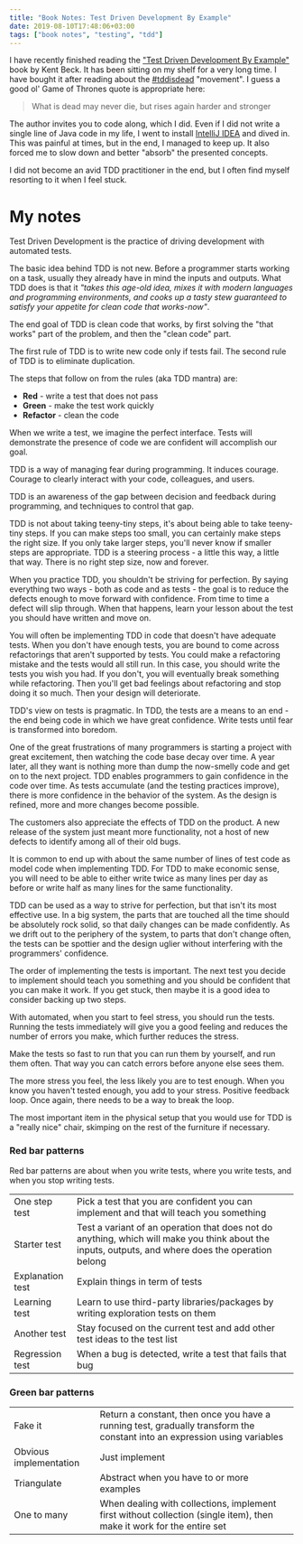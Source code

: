 ```yaml
---
title: "Book Notes: Test Driven Development By Example"
date: 2019-08-10T17:48:06+03:00
tags: ["book notes", "testing", "tdd"]
---
```

I have recently finished reading the ["Test Driven Development By Example"](https://www.goodreads.com/book/show/387190.Test_Driven_Development) book by Kent Beck. It has been sitting on my shelf for a very long time. I have bought it after reading about the [#tddisdead](https://dhh.dk/2014/tdd-is-dead-long-live-testing.html) "movement". I guess a good ol' Game of Thrones quote is appropriate here:

> What is dead may never die, but rises again harder and stronger

The author invites you to code along, which I did. Even if I did not write a single line of Java code in my life, I went to install [IntelliJ IDEA](https://www.jetbrains.com/idea/) and dived in. This was painful at times, but in the end, I managed to keep up. It also forced me to slow down and better "absorb" the presented concepts.

I did not become an avid TDD practitioner in the end, but I often find myself resorting to it when I feel stuck.

# My notes
Test Driven Development is the practice of driving development with automated tests.

The basic idea behind TDD is not new. Before a programmer starts working on a task, usually they already have in mind the inputs and outputs. What TDD does is that it *"takes this age-old idea, mixes it with modern languages and programming environments, and cooks up a tasty stew guaranteed to satisfy your appetite for clean code that works-now"*.  

The end goal of TDD is clean code that works, by first solving the "that works" part of the problem, and then the "clean code" part.

The first rule of TDD is to write new code only if tests fail. The second rule of TDD is to eliminate duplication.

The steps that follow on from the rules (aka TDD mantra) are:

  - **Red**  - write a test that does not pass
  - **Green** - make the test work quickly
  - **Refactor** - clean the code

When we write a test, we imagine the perfect interface. Tests will demonstrate the presence of code we are confident will accomplish our goal.

TDD is a way of managing fear during programming. It induces courage. Courage to clearly interact with your code, colleagues, and users.

TDD is an awareness of the gap between decision and feedback during programming, and techniques to control that gap.

TDD is not about taking teeny-tiny steps, it's about being able to take teeny-tiny steps. If you can make steps too small, you can certainly make steps the right size. If you only take larger steps, you'll never know if smaller steps are appropriate. TDD is a steering process - a little this way, a little that way. There is no right step size, now and forever.

When you practice TDD, you shouldn't be striving for perfection. By saying everything two ways - both as code and as tests - the goal is to reduce the defects enough to move forward with confidence. From time to time a defect will slip through. When that happens, learn your lesson about the test you should have written and move on.

You will often be implementing TDD in code that doesn't have adequate tests. When you don't have enough tests, you are bound to come across refactorings that aren't supported by tests. You could make a refactoring mistake and the tests would all still run. In this case, you should write the tests you wish you had. If you don't, you will eventually break something while refactoring. Then you'll get bad feelings about refactoring and stop doing it so much. Then your design will deteriorate.

TDD's view on tests is pragmatic. In TDD, the tests are a means to an end - the end being code in which we have great confidence. Write tests until fear is transformed into boredom.

One of the great frustrations of many programmers is starting a project with great excitement, then watching the code base decay over time. A year later, all they want is nothing more than dump the now-smelly code and get on to the next project. TDD enables programmers to gain confidence in the code over time. As tests accumulate (and the testing practices improve), there is more confidence in the behavior of the system. As the design is refined, more and more changes become possible.

The customers also appreciate the effects of TDD on the product. A new release of the system just meant more functionality, not a host of new defects to identify among all of their old bugs.

It is common to end up with about the same number of lines of test code as model code when implementing TDD. For TDD to make economic sense, you will need to be able to either write twice as many lines per day as before or write half as many lines for the same functionality.

TDD can be used as a way to strive for perfection, but that isn't its most effective use. In a big system, the parts that are touched all the time should be absolutely rock solid, so that daily changes can be made confidently. As we drift out to the periphery of the system, to parts that don't change often, the tests can be spottier and the design uglier without interfering with the programmers' confidence.

 The order of implementing the tests is important. The next test you decide to implement should teach you something and you should be confident that you can make it work. If you get stuck, then maybe it is a good idea to consider backing up two steps.

With automated, when you start to feel stress, you should run the tests. Running the tests immediately will give you a good feeling and reduces the number of errors you make, which further reduces the stress.

Make the tests so fast to run that you can run them by yourself, and run them often. That way you can catch errors before anyone else sees them.

The more stress you feel, the less likely you are to test enough. When you know you haven't tested enough, you add to your stress. Positive feedback loop. Once again, there needs to be a way to break the loop.

The most important item in the physical setup that you would use for TDD is a "really nice" chair, skimping on the rest of the furniture if necessary. 


### Red bar patterns
Red bar patterns are about when you write tests, where you write tests, and when you stop writing tests.

|   |   |
|---|---|
| One step test  | Pick a test that you are confident you can implement and that will teach you something |
| Starter test | Test a variant of an operation that does not do anything, which will make you think about the inputs, outputs, and where does the operation belong |
| Explanation test  | Explain things in term of tests |
| Learning test  | Learn to use third-party libraries/packages by writing exploration tests on them |
| Another test  | Stay focused on the current test and add other test ideas to the test list |
| Regression test  | When a bug is detected, write a test that fails that bug  |

### Green bar patterns

|   |   |
|---|---|
| Fake it  | Return a constant, then once you have a running test, gradually transform the constant into an expression using variables |
| Obvious implementation | Just implement |
| Triangulate  | Abstract when you have to or more examples |
| One to many | When dealing with collections, implement first without collection (single item), then make it work for the entire set |

